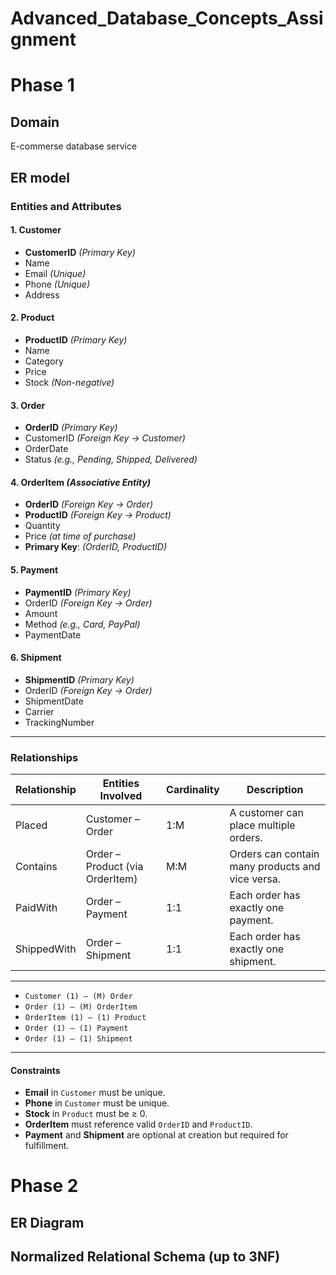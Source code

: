 # Advanced_Database_Concepts_Assignment

# Phase 1
## Domain
E-commerse database service
## ER model
### Entities and Attributes

#### 1. Customer
- **CustomerID** *(Primary Key)*
- Name
- Email *(Unique)*
- Phone *(Unique)*
- Address

#### 2. Product
- **ProductID** *(Primary Key)*
- Name
- Category
- Price
- Stock *(Non-negative)*

#### 3. Order
- **OrderID** *(Primary Key)*
- CustomerID *(Foreign Key → Customer)*
- OrderDate
- Status *(e.g., Pending, Shipped, Delivered)*

#### 4. OrderItem *(Associative Entity)*
- **OrderID** *(Foreign Key → Order)*
- **ProductID** *(Foreign Key → Product)*
- Quantity
- Price *(at time of purchase)*
- **Primary Key**: *(OrderID, ProductID)*

#### 5. Payment
- **PaymentID** *(Primary Key)*
- OrderID *(Foreign Key → Order)*
- Amount
- Method *(e.g., Card, PayPal)*
- PaymentDate

#### 6. Shipment
- **ShipmentID** *(Primary Key)*
- OrderID *(Foreign Key → Order)*
- ShipmentDate
- Carrier
- TrackingNumber

---

### Relationships

| Relationship  | Entities Involved               | Cardinality | Description                                      |
|---------------|---------------------------------|-------------|--------------------------------------------------|
| Placed        | Customer – Order                | 1:M         | A customer can place multiple orders.            |
| Contains      | Order – Product (via OrderItem) | M:M         | Orders can contain many products and vice versa. |
| PaidWith      | Order – Payment                 | 1:1         | Each order has exactly one payment.              |
| ShippedWith   | Order – Shipment                | 1:1         | Each order has exactly one shipment.             |

---
- `Customer (1) — (M) Order`
- `Order (1) — (M) OrderItem`
- `OrderItem (1) — (1) Product`
- `Order (1) — (1) Payment`
- `Order (1) — (1) Shipment`

---

#### Constraints
- **Email** in `Customer` must be unique.
- **Phone** in `Customer` must be unique.
- **Stock** in `Product` must be ≥ 0.
- **OrderItem** must reference valid `OrderID` and `ProductID`.
- **Payment** and **Shipment** are optional at creation but required for fulfillment.

# Phase 2
## ER Diagram
## Normalized Relational Schema (up to 3NF)
